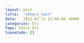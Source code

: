 ```yaml
---
layout: post
title:  "others_test"
date:   2021-03-11 12:00:00 +0000
categories: Etc
Tags: Story Etc
SceneCode: []
---
```

